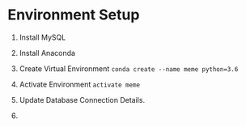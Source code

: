 # Environment Setup

1. Install MySQL

2. Install Anaconda

3. Create Virtual Environment
    ```conda create --name meme python=3.6```
4. Activate Environment
    ```activate meme```
5. Update Database Connection Details.

6. 